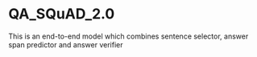 # QA_SQuAD_2.0
This is an end-to-end model which combines sentence selector, answer span predictor and answer verifier

